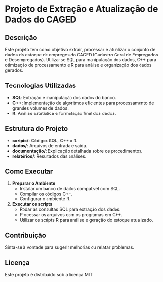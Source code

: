 # Projeto de Extração e Atualização de Dados do CAGED

## Descrição
Este projeto tem como objetivo extrair, processar e atualizar o conjunto de dados do estoque de empregos do CAGED (Cadastro Geral de Empregados e Desempregados). Utiliza-se SQL para manipulação dos dados, C++ para otimização de processamento e R para análise e organização dos dados gerados.

## Tecnologias Utilizadas
- **SQL**: Extração e manipulação dos dados do banco.
- **C++**: Implementação de algoritmos eficientes para processamento de grandes volumes de dados.
- **R**: Análise estatística e formatação final dos dados.

## Estrutura do Projeto
- **scripts/**: Códigos SQL, C++ e R.
- **dados/**: Arquivos de entrada e saída.
- **documentação/**: Explicação detalhada sobre os procedimentos.
- **relatórios/**: Resultados das análises.

## Como Executar
1. **Preparar o Ambiente**
   - Instalar um banco de dados compatível com SQL.
   - Compilar os códigos C++.
   - Configurar o ambiente R.
2. **Executar os scripts**
   - Rodar as consultas SQL para extração dos dados.
   - Processar os arquivos com os programas em C++.
   - Utilizar os scripts R para análise e geração do estoque atualizado.

## Contribuição
Sinta-se à vontade para sugerir melhorias ou relatar problemas.

## Licença
Este projeto é distribuído sob a licença MIT.

